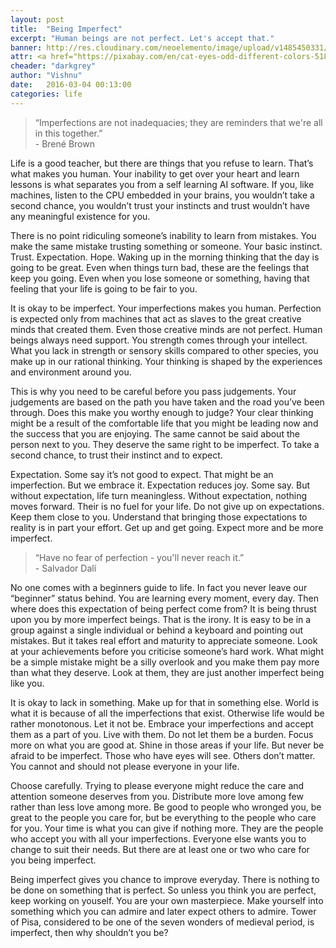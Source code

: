 ```yaml
---
layout: post
title:  "Being Imperfect"
excerpt: "Human beings are not perfect. Let's accept that."
banner: http://res.cloudinary.com/neoelemento/image/upload/v1485450331/blog/imperfect-min.jpg
attr: <a href="https://pixabay.com/en/cat-eyes-odd-different-colors-518306/">Pixabay</a>
cheader: "darkgrey"
author: "Vishnu"
date:   2016-03-04 00:13:00
categories: life
---
```


>“Imperfections are not inadequacies; they are reminders that we're all in this together.”
<br >- Brené Brown

Life is a good teacher, but there are things that you refuse to learn. That’s what makes you human. Your inability to get over your heart and learn lessons is what separates you from a self learning AI software. If you, like machines, listen to the CPU embedded in your brains, you wouldn’t take a second chance, you wouldn’t trust your instincts and trust wouldn’t have any meaningful existence for you.

There is no point ridiculing someone’s inability to learn from mistakes. You make the same mistake trusting something or someone. Your basic instinct. Trust. Expectation. Hope. Waking up in the morning thinking that the day is going to be great. Even when things turn bad, these are the feelings that keep you going. Even when you lose someone or something, having that feeling that your life is going to be fair to you.

It is okay to be imperfect. Your imperfections makes you human. Perfection is expected only from machines that act as slaves to the great creative minds that created them. Even those creative minds are not perfect. Human beings always need support. You strength comes through your intellect. What you lack in strength or sensory skills compared to other species, you make up in our rational thinking. Your thinking is shaped by the experiences and environment around you.

This is why you need to be careful before you pass judgements. Your judgements are based on the path you have taken and the road you’ve been through. Does this make you worthy enough to judge? Your clear thinking might be a result of the comfortable life that you might be leading now and the success that you are enjoying. The same cannot be said about the person next to you. They deserve the same right to be imperfect. To take a second chance, to trust their instinct and to expect.

Expectation. Some say it’s not good to expect. That might be an imperfection. But we embrace it. Expectation reduces joy. Some say. But without expectation, life turn meaningless. Without expectation, nothing moves forward. Their is no fuel for your life. Do not give up on expectations. Keep them close to you. Understand that bringing those expectations to reality is in part your effort. Get up and get going. Expect more and be more imperfect.

>“Have no fear of perfection - you'll never reach it.”
<br >- Salvador Dalí

No one comes with a beginners guide to life. In fact you never leave our “beginner” status behind. You are learning every moment, every day. Then where does this expectation of being perfect come from? It is being thrust upon you by more imperfect beings. That is the irony. It is easy to be in a group against a single individual or behind a keyboard and pointing out mistakes. But it takes real effort and maturity to appreciate someone. Look at your achievements before you criticise someone’s hard work. What might be a simple mistake might be a silly overlook and you make them pay more than what they deserve. Look at them, they are just another imperfect being like you.

It is okay to lack in something. Make up for that in something else. World is what it is because of all the imperfections that exist. Otherwise life would be rather monotonous. Let it not be. Embrace your imperfections and accept them as a part of you. Live with them. Do not let them be a burden. Focus more on what you are good at. Shine in those areas if your life. But never be afraid to be imperfect. Those who have eyes will see. Others don’t matter. You cannot and should not please everyone in your life.

Choose carefully. Trying to please everyone might reduce the care and attention someone deserves from you. Distribute more love among few rather than less love among more. Be good to people who wronged you, be great to the people you care for, but be everything to the people who care for you. Your time is what you can give if nothing more. They are the people who accept you with all your imperfections. Everyone else wants you to change to suit their needs. But there are at least one or two who care for you being imperfect.

Being imperfect gives you chance to improve everyday. There is nothing to be done on something that is perfect. So unless you think you are perfect, keep working on youself. You are your own masterpiece. Make yourself into something which you can admire and later expect others to admire. Tower of Pisa, considered to be one of the seven wonders of medieval period, is imperfect, then why shouldn’t you be?